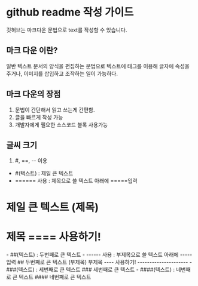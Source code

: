 # github readme 작성 가이드
깃허브는 마크다운 문법으로 text를 작성할 수 있습니다.



## 마크 다운 이란?
일반 텍스트 문서의 양식을 편집하는 문법으로 텍스트에 태그를 이용해 글자에 속성을 주거나, 이미지를 삽입하고 조작하는 일이 가능하다.

## 마크 다운의 장점
1. 문법이 간단해서 읽고 쓰는게 간편함.
2. 글을 빠르게 작성 가능
3. 개발자에게 필요한 소스코드 블록 사용가능

## 글씨 크기
1. #, ==, -- 이용
- #(택스트) : 제일 큰 텍스트
- ====== 사용 : 제목으로 쓸 텍스트 아래에 =====입력
# 제일 큰 텍스트 (제목)
제목 ==== 사용하기!
===================
</b>
- ##(텍스트) : 두번째로 큰 텍스트
- ------ 사용 : 부제목으로 쓸 텍스트 아래에 -----입력
## 두번째로 큰 텍스트 (부제목)
부제목 ---- 사용하기!
---------------------
</b>
- ###(텍스트) : 세번째로 큰 텍스트
### 세번째로 큰 텍스트
- ####(텍스트) : 네번째로 큰 텍스트
#### 네번째로 큰 텍스트


